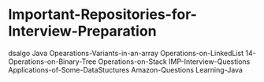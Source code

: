 Important-Repositories-for-Interview-Preparation
================================================
dsalgo
Java
Opearations-Variants-in-an-array
Operations-on-LinkedList
14-Operations-on-Binary-Tree
Operations-on-Stack
IMP-Interview-Questions
Applications-of-Some-DataStuctures
Amazon-Questions
Learning-Java

